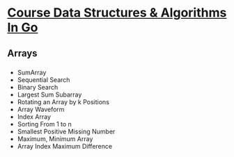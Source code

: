 # [Course Data Structures & Algorithms In Go](https://www.educative.io/courses/data-structures-and-algorithms-go)
## Arrays
###
- SumArray
- Sequential Search
- Binary Search
- Largest Sum Subarray
- Rotating an Array by k Positions
- Array Waveform
- Index Array
- Sorting From 1 to n
- Smallest Positive Missing Number
- Maximum, Minimum Array
- Array Index Maximum Difference
